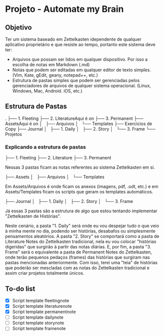 # Projeto - Automate my Brain

## Objetivo

Ter um sistema baseado em Zettelkasten idependente de qualquer aplicativo proprietário e que resiste ao tempo, portanto este sistema deve ter:
- Arquivos que possam ser lidos em qualquer dispositivo. Por isso a escolha de notas em Markdown (.md)
- Notas que podem ser editadas em qualquer editor de texto simples. (Vim, Kate, gEdit, geany, notepad++, etc.)
- Estrutura de pastas simples que podem ser gerenciadas pelos gerenciadores de arquivos de qualquer sistema operacional. (Linux, Windows, Mac, Android. iOS, etc.)

## Estrutura de Pastas
.
├── 1. Fleeting
├── 2. LiteratureAqui é on
├── 3. Permanent
├── AssetsAqui é on
│   ├── Arquivos
│   └── Templates
├── Exercícios de Copy
├── Journal
│   ├── 1. Daily
│   ├── 2. Story
│   └── 3. Frame
└── Projetos

### Explicando a estrutura de pastas

├── 1. Fleeting
├── 2. Literature
├── 3. Permanent

Nessas 3 pastas ficam as notas referentes ao sistema Zettelkasten em si.

├── Assets
│   ├── Arquivos
│   └── Templates

Em Assets/Arquivos é onde ficam os anexos (imagens, pdf, .odt, etc.) e em Assets/Templates ficam os scripts que geram os templates automáticos.

├── Journal
│   ├── 1. Daily
│   ├── 2. Story
│   └── 3. Frame

Já essas 3 pastas são a estrutura de algo que estou tentando implementar "Zettelkasten de Histórias".
 
Neste cenário, a pasta "1. Daily" será onde eu vou despejar tudo o que veio à minha mente no dia, podendo ser histórias, desabafos ou simplesmente pensamentos aleatórios. A pasta "2. Story" se comportará como a pasta de Literature Notes do Zettelkasten tradicional, nela eu vou colocar "histórias digeridas" que surgirão à partir das notas diárias. E, por fim, a pasta "3. Frame" será o equivalente a pasta de Permanent Notes do Zettelkasten, onde terão pequenos pedaços (frames) das histórias que surgiram nas pastas mencionadas anteriormente. Com isso, terei uma "teia" de histórias que poderão ser mescladas com as notas do  Zettelkasten tradicional e assim criar projetos totalmente únicos.

## To-do list

- [x] Script template fleetingnote 
- [x] Script template literaturenote
- [x] Script template permanentnote
- [  ] Script template dailynote
- [  ] Script template storynote
- [  ] Script template framenote
